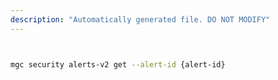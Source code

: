 ```yaml
---
description: "Automatically generated file. DO NOT MODIFY"
---
```


```bash


mgc security alerts-v2 get --alert-id {alert-id}

```